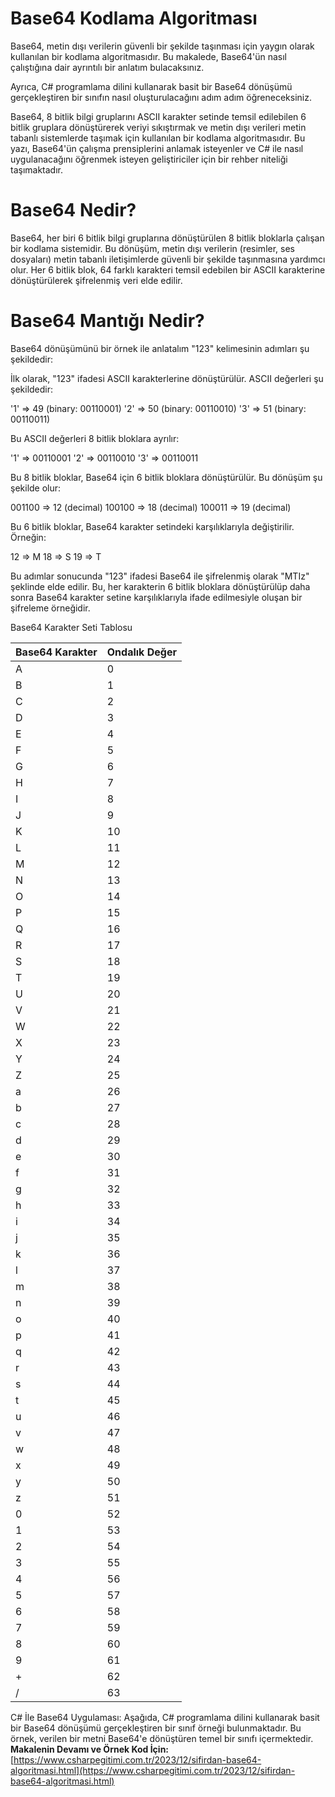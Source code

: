  

# Base64 Kodlama Algoritması
<p>Base64, metin dışı verilerin güvenli bir şekilde taşınması için yaygın olarak kullanılan bir kodlama algoritmasıdır. Bu makalede, Base64'ün nasıl çalıştığına dair ayrıntılı bir anlatım bulacaksınız. 

Ayrıca, C# programlama dilini kullanarak basit bir Base64 dönüşümü gerçekleştiren bir sınıfın nasıl oluşturulacağını adım adım öğreneceksiniz.</p>

<p>Base64, 8 bitlik bilgi gruplarını ASCII karakter setinde temsil edilebilen 6 bitlik gruplara dönüştürerek veriyi sıkıştırmak ve metin dışı verileri metin tabanlı sistemlerde taşımak için kullanılan bir kodlama algoritmasıdır. Bu yazı, Base64'ün çalışma prensiplerini anlamak isteyenler ve C# ile nasıl uygulanacağını öğrenmek isteyen geliştiriciler için bir rehber niteliği taşımaktadır.</p>



# Base64 Nedir?
Base64, her biri 6 bitlik bilgi gruplarına dönüştürülen 8 bitlik bloklarla çalışan bir kodlama sistemidir. Bu dönüşüm, metin dışı verilerin (resimler, ses dosyaları) metin tabanlı iletişimlerde güvenli bir şekilde taşınmasına yardımcı olur. Her 6 bitlik blok, 64 farklı karakteri temsil edebilen bir ASCII karakterine dönüştürülerek şifrelenmiş veri elde edilir.

# Base64 Mantığı Nedir?
<p>Base64 dönüşümünü bir örnek ile anlatalım  "123" kelimesinin adımları şu şekildedir:

İlk olarak, "123" ifadesi ASCII karakterlerine dönüştürülür. ASCII değerleri şu şekildedir:

'1' => 49 (binary: 00110001)
'2' => 50 (binary: 00110010)
'3' => 51 (binary: 00110011)

Bu ASCII değerleri 8 bitlik bloklara ayrılır:

'1' => 00110001
'2' => 00110010
'3' => 00110011

Bu 8 bitlik bloklar, Base64 için 6 bitlik bloklara dönüştürülür. Bu dönüşüm şu şekilde olur:

001100 => 12 (decimal)
100100 => 18 (decimal)
100011 => 19 (decimal)

Bu 6 bitlik bloklar, Base64 karakter setindeki karşılıklarıyla değiştirilir. Örneğin:

12 => M
18 => S
19 => T

Bu adımlar sonucunda "123" ifadesi Base64 ile şifrelenmiş olarak "MTIz" şeklinde elde edilir. Bu, her karakterin 6 bitlik bloklara dönüştürülüp daha sonra Base64 karakter setine karşılıklarıyla ifade edilmesiyle oluşan bir şifreleme örneğidir.

 Base64 Karakter Seti Tablosu

</p>

| Base64 Karakter | Ondalık Değer |
| --- | --- |
| A | 0 |
| B | 1 |
| C | 2 |
| D | 3 |
| E | 4 |
| F | 5 |
| G | 6 |
| H | 7 |
| I | 8 |
| J | 9 |
| K | 10 |
| L | 11 |
| M | 12 |
| N | 13 |
| O | 14 |
| P | 15 |
| Q | 16 |
| R | 17 |
| S | 18 |
| T | 19 |
| U | 20 |
| V | 21 |
| W | 22 |
| X | 23 |
| Y | 24 |
| Z | 25 |
| a | 26 |
| b | 27 |
| c | 28 |
| d | 29 |
| e | 30 |
| f | 31 |
| g | 32 |
| h | 33 |
| i | 34 |
| j | 35 |
| k | 36 |
| l | 37 |
| m | 38 |
| n | 39 |
| o | 40 |
| p | 41 |
| q | 42 |
| r | 43 |
| s | 44 |
| t | 45 |
| u | 46 |
| v | 47 |
| w | 48 |
| x | 49 |
| y | 50 |
| z | 51 |
| 0 | 52 |
| 1 | 53 |
| 2 | 54 |
| 3 | 55 |
| 4 | 56 |
| 5 | 57 |
| 6 | 58 |
| 7 | 59 |
| 8 | 60 |
| 9 | 61 |
| + | 62 |
| / | 63 |

C# İle Base64 Uygulaması:
Aşağıda, C# programlama dilini kullanarak basit bir Base64 dönüşümü gerçekleştiren bir sınıf örneği bulunmaktadır. Bu örnek, verilen bir metni Base64'e dönüştüren temel bir sınıfı içermektedir.
**Makalenin Devamı ve Örnek Kod İçin:**
[https://www.csharpegitimi.com.tr/2023/12/sifirdan-base64-algoritmasi.html](https://www.csharpegitimi.com.tr/2023/12/sifirdan-base64-algoritmasi.html)

